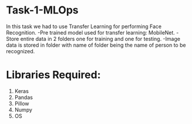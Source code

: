 # Task-1-MLOps
In this task we had to use Transfer Learning for performing Face Recognition.
-Pre trained model used for transfer learning: MobileNet.
-Store entire data in 2 folders one for training and one for testing.
-Image data is stored in folder with name of folder being the name of person to be recognized.
# Libraries Required:
1) Keras
2) Pandas
3) Pillow
4) Numpy
5) OS
